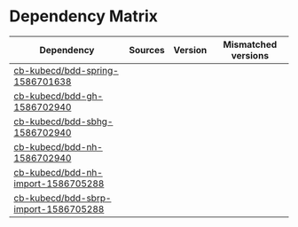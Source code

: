 # Dependency Matrix

Dependency | Sources | Version | Mismatched versions
---------- | ------- | ------- | -------------------
[cb-kubecd/bdd-spring-1586701638](https://github.com/cb-kubecd/bdd-spring-1586701638.git) |  | []() | 
[cb-kubecd/bdd-gh-1586702940](https://github.com/cb-kubecd/bdd-gh-1586702940.git) |  | []() | 
[cb-kubecd/bdd-sbhg-1586702940](https://github.com/cb-kubecd/bdd-sbhg-1586702940.git) |  | []() | 
[cb-kubecd/bdd-nh-1586702940](https://github.com/cb-kubecd/bdd-nh-1586702940.git) |  | []() | 
[cb-kubecd/bdd-nh-import-1586705288](https://github.com/cb-kubecd/bdd-nh-import-1586705288.git) |  | []() | 
[cb-kubecd/bdd-sbrp-import-1586705288](https://github.com/cb-kubecd/bdd-sbrp-import-1586705288.git) |  | []() | 
